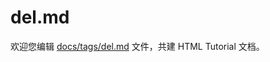 del.md
===

欢迎您编辑 <a target="__blank" href="https://github.com/jaywcjlove/html-tutorial/blob/master/docs/tags/del.md">docs/tags/del.md</a> 文件，共建 HTML Tutorial 文档。